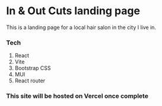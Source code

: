 # In & Out Cuts landing page

This is a landing page for a local hair salon in the city I live in.

### Tech

1. React
2. Vite
3. Bootstrap CSS
4. MUI
5. React router

### This site will be hosted on Vercel once complete
